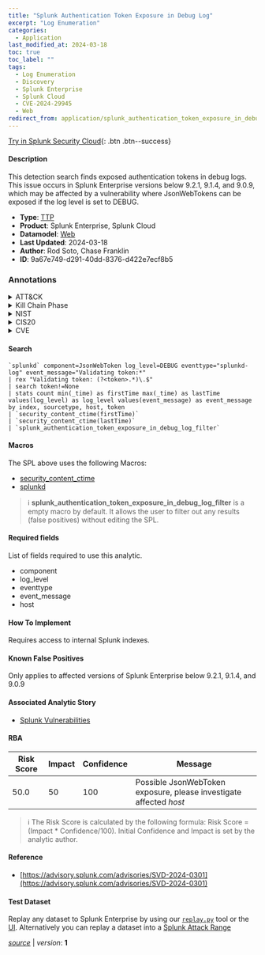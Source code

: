```yaml
---
title: "Splunk Authentication Token Exposure in Debug Log"
excerpt: "Log Enumeration"
categories:
  - Application
last_modified_at: 2024-03-18
toc: true
toc_label: ""
tags:
  - Log Enumeration
  - Discovery
  - Splunk Enterprise
  - Splunk Cloud
  - CVE-2024-29945
  - Web
redirect_from: application/splunk_authentication_token_exposure_in_debug_log/
---
```




[Try in Splunk Security Cloud](https://www.splunk.com/en_us/cyber-security.html){: .btn .btn--success}

#### Description

This detection search finds exposed authentication tokens in debug logs. This issue occurs in Splunk Enterprise versions below 9.2.1, 9.1.4, and 9.0.9, which may be affected by a vulnerability where JsonWebTokens can be exposed if the log level is set to DEBUG.

- **Type**: [TTP](https://github.com/splunk/security_content/wiki/Detection-Analytic-Types)
- **Product**: Splunk Enterprise, Splunk Cloud
- **Datamodel**: [Web](https://docs.splunk.com/Documentation/CIM/latest/User/Web)
- **Last Updated**: 2024-03-18
- **Author**: Rod Soto, Chase Franklin
- **ID**: 9a67e749-d291-40dd-8376-d422e7ecf8b5

### Annotations
<details>
  <summary>ATT&CK</summary>

<div markdown="1">

#### [ATT&CK](https://attack.mitre.org/)

| ID          | Technique   | Tactic         |
| ----------- | ----------- |--------------- |
| [T1654](https://attack.mitre.org/techniques/T1654/) | Log Enumeration | Discovery |

</div>
</details>


<details>
  <summary>Kill Chain Phase</summary>

<div markdown="1">

* Exploitation


</div>
</details>


<details>
  <summary>NIST</summary>

<div markdown="1">

* DE.CM



</div>
</details>

<details>
  <summary>CIS20</summary>

<div markdown="1">

* CIS 10



</div>
</details>

<details>
  <summary>CVE</summary>

<div markdown="1">

| ID          | Summary | [CVSS](https://nvd.nist.gov/vuln-metrics/cvss) |
| ----------- | ----------- | -------------- |
| [CVE-2024-29945](https://nvd.nist.gov/vuln/detail/CVE-2024-29945) | In Splunk Enterprise versions below 9.2.1, 9.1.4, and 9.0.9, the software potentially exposes authentication tokens during the token validation process. This exposure happens when either Splunk Enterprise runs in debug mode or the JsonWebToken component has been configured to log its activity at the DEBUG logging level. | None |



</div>
</details>


#### Search

```
`splunkd` component=JsonWebToken log_level=DEBUG eventtype="splunkd-log" event_message="Validating token:*" 
| rex "Validating token: (?<token>.*)\.$" 
| search token!=None 
| stats count min(_time) as firstTime max(_time) as lastTime values(log_level) as log_level values(event_message) as event_message by index, sourcetype, host, token 
| `security_content_ctime(firstTime)` 
| `security_content_ctime(lastTime)` 
| `splunk_authentication_token_exposure_in_debug_log_filter`
```

#### Macros
The SPL above uses the following Macros:
* [security_content_ctime](https://github.com/splunk/security_content/blob/develop/macros/security_content_ctime.yml)
* [splunkd](https://github.com/splunk/security_content/blob/develop/macros/splunkd.yml)

> :information_source:
> **splunk_authentication_token_exposure_in_debug_log_filter** is a empty macro by default. It allows the user to filter out any results (false positives) without editing the SPL.



#### Required fields
List of fields required to use this analytic.
* component
* log_level
* eventtype
* event_message
* host



#### How To Implement
Requires access to internal Splunk indexes.
#### Known False Positives
Only applies to affected versions of Splunk Enterprise below 9.2.1, 9.1.4, and 9.0.9

#### Associated Analytic Story
* [Splunk Vulnerabilities](/stories/splunk_vulnerabilities)




#### RBA

| Risk Score  | Impact      | Confidence   | Message      |
| ----------- | ----------- |--------------|--------------|
| 50.0 | 50 | 100 | Possible JsonWebToken exposure, please investigate affected $host$ |


> :information_source:
> The Risk Score is calculated by the following formula: Risk Score = (Impact * Confidence/100). Initial Confidence and Impact is set by the analytic author.


#### Reference

* [https://advisory.splunk.com/advisories/SVD-2024-0301](https://advisory.splunk.com/advisories/SVD-2024-0301)



#### Test Dataset
Replay any dataset to Splunk Enterprise by using our [`replay.py`](https://github.com/splunk/attack_data#using-replaypy) tool or the [UI](https://github.com/splunk/attack_data#using-ui).
Alternatively you can replay a dataset into a [Splunk Attack Range](https://github.com/splunk/attack_range#replay-dumps-into-attack-range-splunk-server)




[*source*](https://github.com/splunk/security_content/tree/develop/detections/application/splunk_authentication_token_exposure_in_debug_log.yml) \| *version*: **1**